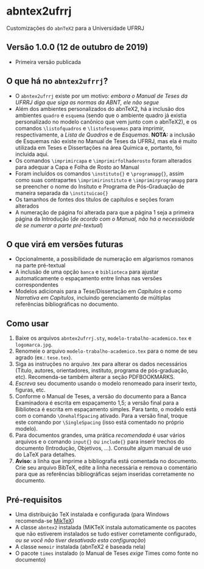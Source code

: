 # abntex2ufrrj
Customizações do `abnTeX2` para a Universidade UFRRJ

## Versão 1.0.0 (12 de outubro de 2019)
* Primeira versão publicada

## O que há no `abntex2ufrrj`?
* O `abntex2ufrrj` existe por um motivo: *embora o Manual de Teses da UFRRJ diga que siga as normas da ABNT, ele não segue*
* Além dos ambientes personalizados do abnTeX2, há a inclusão dos ambientes `quadro` e `esquema` (sendo que o ambiente quadro já existia personalizado no modelo canônico que vem junto com o abnTeX2), e os comandos `\listofquadros` e `\listofesquemas` para imprimir, respectivamente, a *Lista de Quadros* e de *Esquemas*. **NOTA:** a inclusão de Esquemas não existe no Manual de Teses da UFRRJ, mas ela é muito utilizada em Teses e Dissertações na área Química e, portanto, foi incluida aqui.
* Os comandos `\imprimircapa` e `\imprimirfolhaderosto` foram alterados para adequar a Capa e Folha de Rosto ao Manual
* Foram incluídos os comandos `\instituto{}` e `\programapg{}`, assim como suas contrapartes `\imprimirinstituto` e `\imprimirprogramapg` para se preencher o nome do Insituto e Programa de Pós-Graduação de maneira separada da `\instituicao{}`
* Os tamanhos de fontes dos títulos de capítulos e seções foram alterados
* A numeração de página foi alterada para que a página 1 seja a primeira página da Introdução (*de acordo com o Manual, não há a necessidade de se numerar a parte pré-textual*)

## O que virá em versões futuras
* Opcionalmente, a possibilidade de numeração em algarismos romanos na parte pré-textual
* A inclusão de uma opção `banca` e `biblioteca` para ajustar automaticamente o espaçamento entre linhas nas versões correspondentes
* Modelos adicionais para a Tese/Dissertação em *Capítulos* e como *Narrativa em Capítulos*, incluindo gerenciamento de múltiplas referências bibliográficas no documento.

## Como usar
1. Baixe os arquivos `abntex2ufrrj.sty`, `modelo-trabalho-academico.tex` e `logomarca.jpg`.
1. Renomeie o arquivo `modelo-trabalho-academico.tex` para o nome de seu agrado (ex.: `tese.tex`).
1. Siga as instruções no arquivo .tex para alterar os dados necessários (Título, autores, orientadores, instituto, programa de pós-graduação, etc). Recomenda-se também alterar a seção PDFBOOKMARKS.
1. *Escreva* seu documento usando o modelo renomeado para inserir texto, figuras, etc.
1. Conforme o Manual de Teses, a versão do documento para a Banca Examinadora é escrita em espaçamento 1,5; a versão final para a Biblioteca é escrita em espaçamento simples. Para tanto, o modelo está com o comando `\OnehalfSpacing` ativado. Para a versão final, troque este comando por `\SingleSpacing` (isso está comentado no próprio modelo).
1. Para documentos grandes, uma prática *recomendada* é usar vários arquivos e o comando `input{}` ou `include{}` para inserir trechos do documento (Introdução, Objetivos, ...). Consulte algum manual de uso do LaTeX para detalhes.
1. **Aviso:** a linha que imprime a bibliografia está comentada no documento. Crie seu arquivo BibTeX, edite a linha necessária e remova o comentário para que as referências bibliográficas sejam inseridas corretamente no documento.

## Pré-requisitos
* Uma distribuição TeX instalada e configurada (para Windows recomenda-se [MikTeX](http://miktex.org))
* A classe `abntex2` instalada (MiKTeX instala automaticamente os pacotes que não estiverem instalados se tudo estiver corretamente configurado, *ou se você não tiver desativado esta configuração*)
* A classe `memoir` instalada (abnTeX2 é baseada nela)
* O pacote `times` instalado (o Manual de Teses *exige* Times como fonte no documento)
